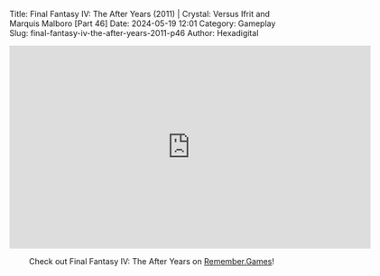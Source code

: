 Title: Final Fantasy IV: The After Years (2011) | Crystal: Versus Ifrit and Marquis Malboro [Part 46]
Date: 2024-05-19 12:01
Category: Gameplay
Slug: final-fantasy-iv-the-after-years-2011-p46
Author: Hexadigital

<center><iframe src="https://www.youtube.com/embed/GhP9HDXQFpY?feature=oembed" allow="accelerometer; autoplay; encrypted-media; gyroscope; picture-in-picture" width="640" height="360" frameborder="0"></iframe>

Check out Final Fantasy IV: The After Years on [Remember.Games](https://remember.games/game/7757/final-fantasy-iv-the-complete-collection/)!</center>